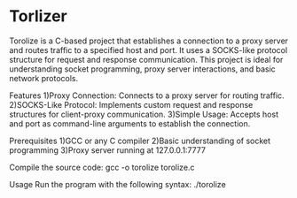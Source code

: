# Torlizer
Torolize is a C-based project that establishes a connection to a proxy server and routes traffic to a specified host and port. It uses a SOCKS-like protocol structure for request and response communication. This project is ideal for understanding socket programming, proxy server interactions, and basic network protocols.

Features
1)Proxy Connection: Connects to a proxy server for routing traffic.
2)SOCKS-Like Protocol: Implements custom request and response structures for client-proxy communication.
3)Simple Usage: Accepts host and port as command-line arguments to establish the connection.

Prerequisites
1)GCC or any C compiler
2)Basic understanding of socket programming
3)Proxy server running at 127.0.0.1:7777

Compile the source code:
gcc -o torolize torolize.c 

Usage
Run the program with the following syntax:
./torolize <host> <port>


